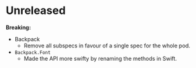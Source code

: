 # Unreleased

**Breaking:**

- Backpack
  - Remove all subspecs in favour of a single spec for the whole pod.
- `Backpack.Font`
  - Made the API more swifty by renaming the methods in Swift.

